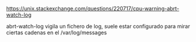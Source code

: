 https://unix.stackexchange.com/questions/220717/cpu-warning-abrt-watch-log

abrt-watch-log vigila un fichero de log, suele estar configurado para mirar ciertas cadenas en el /var/log/messages


